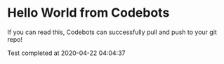 # Hello World from Codebots

If you can read this, Codebots can successfully pull and push to your git repo!

Test completed at 2020-04-22 04:04:37